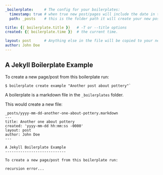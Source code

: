 ```yaml
---
_boilerplate:     # The config for your boilerplates:
  timestamp: true # when true new post/pages will include the date in the filename.
  path: _posts    # this is the folder path it will create your new post/page under. 

title: {{ boilerplate.title }}   # -T or --title options
created: {{ boilerplate.time }}  # the current time.

layout: post      # Anything else in the file will be copied to your new post/page.
author: John Doe
---
```



A Jekyll Boilerplate Example
----------------------------


To create a new page/post from this boilerplate run:
```
$ boilerplate create example "Another post about pottery"`
```

A boilerplate is a markdown file in the `_boilerplates` folder.


This would create a new file:

```text 
_posts/yyyy-mm-dd-another-one-about-pottery.markdown
---
title: Another one about pottery
created: 'yyyy-mm-dd hh:mm:ss -0000'
layout: post
author: John Doe
---

A Jekyll Boilerplate Example
----------------------------

To create a new page/post from this boilerplate run:

recursion error...

```
